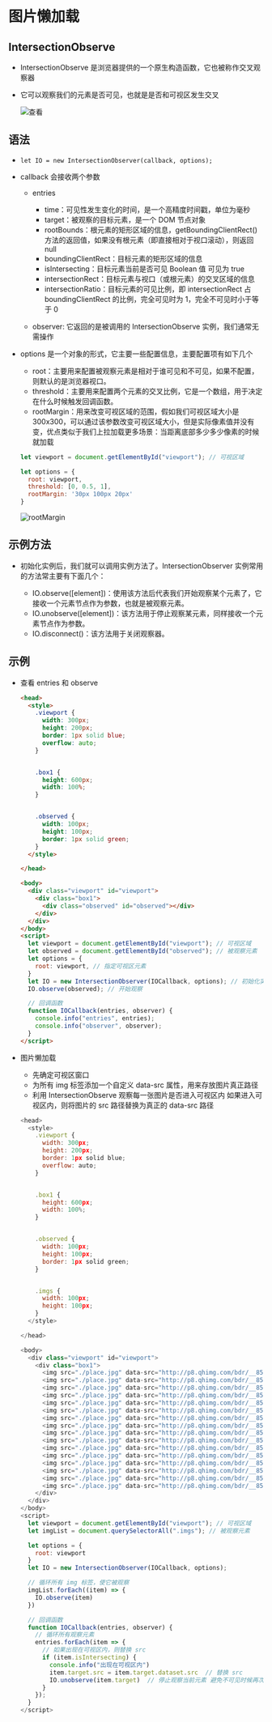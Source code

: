 # 图片懒加载

## IntersectionObserve

+ IntersectionObserve 是浏览器提供的一个原生构造函数，它也被称作交叉观察器
+ 它可以观察我们的元素是否可见，也就是是否和可视区发生交叉

  ![查看](images/查看.jpg)

## 语法

+ `let IO = new IntersectionObserver(callback, options);`

+ callback  会接收两个参数

  + entries

    + time：可见性发生变化的时间，是一个高精度时间戳，单位为毫秒
    + target：被观察的目标元素，是一个 DOM 节点对象
    + rootBounds：根元素的矩形区域的信息，getBoundingClientRect()方法的返回值，如果没有根元素（即直接相对于视口滚动），则返回 null
    + boundingClientRect：目标元素的矩形区域的信息
    + isIntersecting：目标元素当前是否可见 Boolean 值 可见为 true
    + intersectionRect：目标元素与视口（或根元素）的交叉区域的信息
    + intersectionRatio：目标元素的可见比例，即 intersectionRect 占 boundingClientRect 的比例，完全可见时为 1，完全不可见时小于等于 0

  + observer: 它返回的是被调用的 IntersectionObserve 实例，我们通常无需操作

+ options 是一个对象的形式，它主要一些配置信息，主要配置项有如下几个

  + root：主要用来配置被观察元素是相对于谁可见和不可见，如果不配置，则默认的是浏览器视口。
  + threshold：主要用来配置两个元素的交叉比例，它是一个数组，用于决定在什么时候触发回调函数。
  + rootMargin：用来改变可视区域的范围，假如我们可视区域大小是 300x300，可以通过该参数改变可视区域大小，但是实际像素值并没有变，优点类似于我们上拉加载更多场景：当距离底部多少多少像素的时候就加载

  ```js
  let viewport = document.getElementById("viewport"); // 可视区域

  let options = {
    root: viewport,
    threshold: [0, 0.5, 1],
    rootMargin: '30px 100px 20px'
  }
  ```

  ![rootMargin](images/rootMargin.jpg)

## 示例方法

+ 初始化实例后，我们就可以调用实例方法了。IntersectionObserver 实例常用的方法常主要有下面几个：

  + IO.observe([element])：使用该方法后代表我们开始观察某个元素了，它接收一个元素节点作为参数，也就是被观察元素。
  + IO.unobserve([element])：该方法用于停止观察某元素，同样接收一个元素节点作为参数。
  + IO.disconnect()：该方法用于关闭观察器。

## 示例

+ 查看 entries 和 observe

  ```html
  <head>
    <style>
      .viewport {
        width: 300px;
        height: 200px;
        border: 1px solid blue;
        overflow: auto;
      }


      .box1 {
        height: 600px;
        width: 100%;
      }


      .observed {
        width: 100px;
        height: 100px;
        border: 1px solid green;
      }
    </style>

  </head>

  <body>
    <div class="viewport" id="viewport">
      <div class="box1">
        <div class="observed" id="observed"></div>
      </div>
    </div>
  </body>
  <script>
    let viewport = document.getElementById("viewport"); // 可视区域
    let observed = document.getElementById("observed"); // 被观察元素
    let options = {
      root: viewport, // 指定可视区元素
    }
    let IO = new IntersectionObserver(IOCallback, options); // 初始化实例
    IO.observe(observed); // 开始观察

    // 回调函数
    function IOCallback(entries, observer) {
      console.info("entries", entries);
      console.info("observer", observer);
    }
  </script>
  ```

+ 图片懒加载

  + 先确定可视区窗口
  + 为所有 img 标签添加一个自定义 data-src 属性，用来存放图片真正路径
  + 利用 IntersectionObserve 观察每一张图片是否进入可视区内
  如果进入可视区内，则将图片的 src 路径替换为真正的 data-src 路径

  ```js
  <head>
    <style>
      .viewport {
        width: 300px;
        height: 200px;
        border: 1px solid blue;
        overflow: auto;
      }


      .box1 {
        height: 600px;
        width: 100%;
      }


      .observed {
        width: 100px;
        height: 100px;
        border: 1px solid green;
      }


      .imgs {
        width: 100px;
        height: 100px;
      }
    </style>

  </head>

  <body>
    <div class="viewport" id="viewport">
      <div class="box1">
        <img src="./place.jpg" data-src="http://p8.qhimg.com/bdr/__85/t01e5f605262fb61fb4.jpg" alt="图片" class="imgs" />
        <img src="./place.jpg" data-src="http://p8.qhimg.com/bdr/__85/t01e5f605262fb61fb4.jpg" alt="图片" class="imgs" />
        <img src="./place.jpg" data-src="http://p8.qhimg.com/bdr/__85/t01e5f605262fb61fb4.jpg" alt="图片" class="imgs" />
        <img src="./place.jpg" data-src="http://p8.qhimg.com/bdr/__85/t01e5f605262fb61fb4.jpg" alt="图片" class="imgs" />
        <img src="./place.jpg" data-src="http://p8.qhimg.com/bdr/__85/t01e5f605262fb61fb4.jpg" alt="图片" class="imgs" />
        <img src="./place.jpg" data-src="http://p8.qhimg.com/bdr/__85/t01e5f605262fb61fb4.jpg" alt="图片" class="imgs" />
        <img src="./place.jpg" data-src="http://p8.qhimg.com/bdr/__85/t01e5f605262fb61fb4.jpg" alt="图片" class="imgs" />
        <img src="./place.jpg" data-src="http://p8.qhimg.com/bdr/__85/t01e5f605262fb61fb4.jpg" alt="图片" class="imgs" />
        <img src="./place.jpg" data-src="http://p8.qhimg.com/bdr/__85/t01e5f605262fb61fb4.jpg" alt="图片" class="imgs" />
        <img src="./place.jpg" data-src="http://p8.qhimg.com/bdr/__85/t01e5f605262fb61fb4.jpg" alt="图片" class="imgs" />
        <img src="./place.jpg" data-src="http://p8.qhimg.com/bdr/__85/t01e5f605262fb61fb4.jpg" alt="图片" class="imgs" />
        <img src="./place.jpg" data-src="http://p8.qhimg.com/bdr/__85/t01e5f605262fb61fb4.jpg" alt="图片" class="imgs" />
        <img src="./place.jpg" data-src="http://p8.qhimg.com/bdr/__85/t01e5f605262fb61fb4.jpg" alt="图片" class="imgs" />
        <img src="./place.jpg" data-src="http://p8.qhimg.com/bdr/__85/t01e5f605262fb61fb4.jpg" alt="图片" class="imgs" />
        <img src="./place.jpg" data-src="http://p8.qhimg.com/bdr/__85/t01e5f605262fb61fb4.jpg" alt="图片" class="imgs" />
        <img src="./place.jpg" data-src="http://p8.qhimg.com/bdr/__85/t01e5f605262fb61fb4.jpg" alt="图片" class="imgs" />
      </div>
    </div>
  </body>
  <script>
    let viewport = document.getElementById("viewport"); // 可视区域
    let imgList = document.querySelectorAll(".imgs"); // 被观察元素

    let options = {
      root: viewport
    }
    let IO = new IntersectionObserver(IOCallback, options);

    // 循环所有 img 标签，使它被观察
    imgList.forEach((item) => {
      IO.observe(item)
    })

    // 回调函数
    function IOCallback(entries, observer) {
      // 循环所有观察元素
      entries.forEach(item => {
        // 如果出现在可视区内，则替换 src
        if (item.isIntersecting) {
          console.info("出现在可视区内")
          item.target.src = item.target.dataset.src  // 替换 src
          IO.unobserve(item.target)  // 停止观察当前元素 避免不可见时候再次调用 callback 函数
        }
      });
    }
  </script>
  ```
